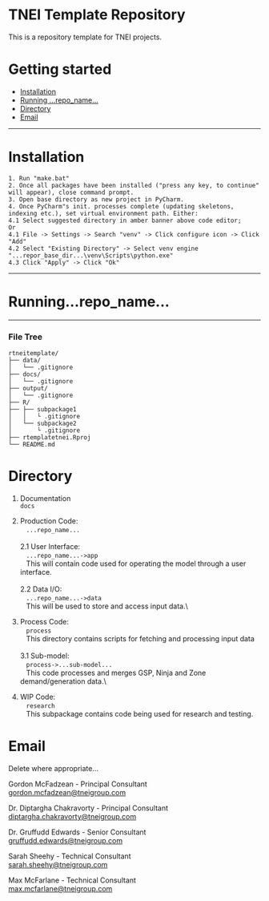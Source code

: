 TNEI Template Repository
========================

This is a repository template for TNEI projects.

Getting started 
=============================


- [Installation](#Installation)
- [Running ...repo_name...](#Running...repo_name...)
- [Directory](#Directory)
- [Email](#Email)

----------------------------------

# Installation
`1. Run "make.bat"`\
`2. Once all packages have been installed ("press any key, to continue" will appear), close command prompt.`\
`3. Open base directory as new project in PyCharm.`\
`4. Once PyCharm"s init. processes complete (updating skeletons, indexing etc.), set virtual environment path. Either:`\
`4.1 Select suggested directory in amber banner above code editor;`\
`Or `\
`4.1 File -> Settings -> Search "venv" -> Click configure icon -> Click "Add"`\
`4.2 Select "Existing Directory" -> Select venv engine "...repor_base_dir...\venv\Scripts\python.exe"`\
`4.3 Click "Apply" -> Click "Ok"`

----------------------------------

# Running...repo_name...

----------------------------------

### File Tree

```
rtneitemplate/
├── data/
│   └── .gitignore
├── docs/
│   └── .gitignore
├── output/
│   └── .gitignore
├── R/
├── ├── subpackage1
│   │   └ .gitignore
│   └── subpackage2
│       └ .gitignore
├── rtemplatetnei.Rproj
└── README.md
```

# Directory
1. Documentation\
 `docs`
 
2. Production Code:\
 &nbsp;&nbsp;&nbsp;`...repo_name...`\
 \
2.1 User Interface:\
&nbsp;&nbsp;&nbsp;`...repo_name...->app`\
&nbsp;&nbsp;&nbsp;This will contain code used for operating the model through a user interface.\
 \
2.2 Data I/O:\
&nbsp;&nbsp;&nbsp;`...repo_name...->data`\
&nbsp;&nbsp;&nbsp;This will be used to store and access input data.\

3. Process Code:\
&nbsp;&nbsp;&nbsp;`process`\
&nbsp;&nbsp;&nbsp;This directory contains scripts for fetching and processing input data\
 \
3.1 Sub-model:\
&nbsp;&nbsp;&nbsp;`process->...sub-model...`\
&nbsp;&nbsp;&nbsp;This code processes and merges GSP, Ninja and Zone demand/generation data.\

4. WIP Code:\
&nbsp;&nbsp;&nbsp;`research`\
&nbsp;&nbsp;&nbsp;This subpackage contains code being used for research and testing.

# Email
Delete where appropriate...

Gordon McFadzean - Principal Consultant\
<gordon.mcfadzean@tneigroup.com>

Dr. Diptargha Chakravorty - Principal Consultant\
<diptargha.chakravorty@tneigroup.com>

Dr. Gruffudd Edwards - Senior Consultant\
<gruffudd.edwards@tneigroup.com>

Sarah Sheehy - Technical Consultant\
<sarah.sheehy@tneigroup.com>

Max McFarlane - Technical Consultant\
<max.mcfarlane@tneigroup.com>

